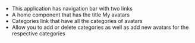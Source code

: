 * This application has navigation bar with two links
* A home component that has the title My avatars
* Categories link that have all the categories of avatars
* Allow you to add or delete categories as well as add new avatars for the respective categories